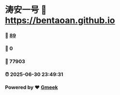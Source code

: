 # 涛安一号 :link: https://bentaoan.github.io 
### :page_facing_up: [89](https://bentaoan.github.io/tag.html) 
### :speech_balloon: 0 
### :hibiscus: 77903 
### :alarm_clock: 2025-06-30 23:49:31 
### Powered by :heart: [Gmeek](https://github.com/Meekdai/Gmeek)
